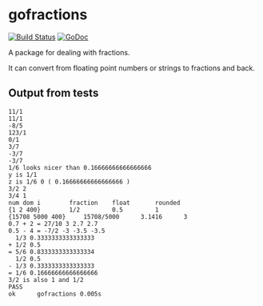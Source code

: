 gofractions
===========

[![Build Status](https://travis-ci.org/xyproto/gofractions.svg?branch=master)](https://travis-ci.org/xyproto/gofractions) [![GoDoc](https://godoc.org/github.com/xyproto/gofractions?status.svg)](http://godoc.org/github.com/xyproto/gofractions)

A package for dealing with fractions.

It can convert from floating point numbers or strings to fractions and back.


Output from tests
-----------------

```
11/1
11/1
-8/5
123/1
0/1
3/7
-3/7
-3/7
1/6 looks nicer than 0.16666666666666666
y is 1/1
z is 1/6 0 ( 0.16666666666666666 )
3/2 2
3/4 1
num dom i 		 fraction 	 float 		 rounded
{1 2 400} 		 1/2 		 0.5 		 1
{15708 5000 400} 	 15708/5000 	 3.1416 	 3
0.7 + 2 = 27/10 3 2.7 2.7
0.5 - 4 = -7/2 -3 -3.5 -3.5
  1/3 0.3333333333333333
+ 1/2 0.5
= 5/6 0.8333333333333334
  1/2 0.5
- 1/3 0.3333333333333333
= 1/6 0.16666666666666666
3/2 is also 1 and 1/2
PASS
ok  	gofractions	0.005s
```
